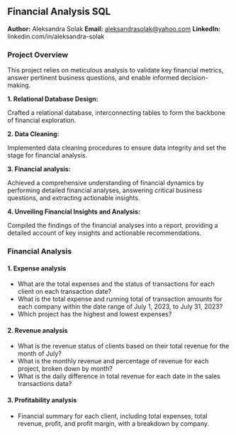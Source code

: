 ## Financial Analysis SQL

**Author:** Aleksandra Solak
**Email:**  aleksandrasolak@yahoo.com
**LinkedIn:** linkedin.com/in/aleksandra-solak



### Project Overview

This project relies on meticulous analysis to validate key financial metrics, answer pertinent business questions, and enable informed decision-making.
 
**1. Relational Database Design:**

Crafted a relational database, interconnecting tables to form the backbone of financial exploration.


**2. Data Cleaning:** 

Implemented data cleaning procedures to ensure data integrity and set the stage for financial analysis.


**3. Financial analysis:** 

Achieved a comprehensive understanding of financial dynamics by performing detailed financial analyses, answering critical business questions, and extracting actionable insights.

**4. Unveiling Financial Insights and Analysis:** 

Compiled the findings of the financial analyses into a report, providing a detailed account of key insights and actionable recommendations.




### Financial Analysis
#### 1. Expense analysis
   - What are the total expenses and the status of transactions for each client on each transaction date?
   - What is the total expense and running total of transaction amounts for each company within the date range of July 1, 2023, to July 31, 2023?
   - Which project has the highest and lowest expenses?
#### 2. Revenue analysis
   - What is the revenue status of clients based on their total revenue for the month of July?
   - What is the monthly revenue and percentage of revenue for each project, broken down by month?
   - What is the daily difference in total revenue for each date in the sales transactions data?
#### 3. Profitability analysis
   - Financial summary for each client, including total expenses, total revenue, profit, and profit margin, with a breakdown by company.








